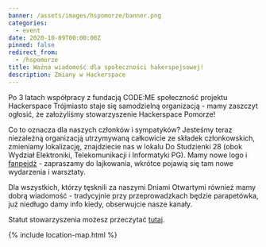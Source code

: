 ```yaml
---
banner: /assets/images/hspomorze/banner.png
categories:
  - event
date: 2020-10-09T00:00:00Z
pinned: false
redirect_from:
  - /hspomorze
title: Ważna wiadomość dla społeczności hakerspejsowej!
description: Zmiany w Hackerspace
---
```


Po 3 latach współpracy z fundacją CODE:ME społeczność projektu Hackerspace Trójmiasto staje się samodzielną organizacją - mamy zaszczyt ogłosić, że założyliśmy stowarzyszenie Hackerspace Pomorze!

<!--more-->
Co to oznacza dla naszych członków i sympatyków? Jesteśmy teraz niezależną organizacją utrzymywaną całkowicie ze składek członkowskich, zmieniamy lokalizację, znajdziecie nas w lokalu Do Studzienki 28 (obok Wydział Elektroniki, Telekomunikacji i Informatyki PG). Mamy nowe logo i [fanpejdż](/facebook) - zapraszamy do lajkowania, wkrótce pojawią się tam nowe wydarzenia i warsztaty.  

Dla wszystkich, którzy tęsknili za naszymi Dniami Otwartymi również mamy dobrą wiadomość - tradycyjnie przy przeprowadzkach będzie parapetówka, już niedługo damy info kiedy, obserwujcie nasze kanały.

Statut stowarzyszenia możesz przeczytać [tutaj](/statut).

{% include location-map.html %}
